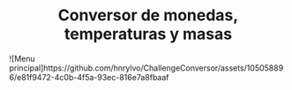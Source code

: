 <h1 align="center"> Conversor de monedas, temperaturas y masas </h1>
![Menu principal]https://github.com/hnrylvo/ChallengeConversor/assets/105058896/e81f9472-4c0b-4f5a-93ec-816e7a8fbaaf
